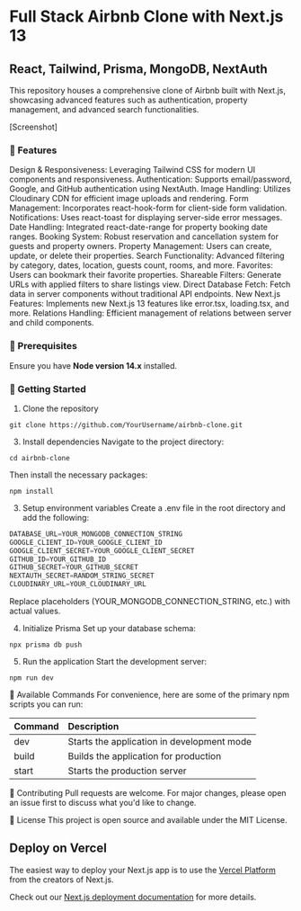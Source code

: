 # Full Stack Airbnb Clone with Next.js 13
## React, Tailwind, Prisma, MongoDB, NextAuth

This repository houses a comprehensive clone of Airbnb built with Next.js, showcasing advanced features such as authentication, property management, and advanced search functionalities.

[Screenshot]


### 🌟 Features
Design & Responsiveness: Leveraging Tailwind CSS for modern UI components and responsiveness.
Authentication: Supports email/password, Google, and GitHub authentication using NextAuth.
Image Handling: Utilizes Cloudinary CDN for efficient image uploads and rendering.
Form Management: Incorporates react-hook-form for client-side form validation.
Notifications: Uses react-toast for displaying server-side error messages.
Date Handling: Integrated react-date-range for property booking date ranges.
Booking System: Robust reservation and cancellation system for guests and property owners.
Property Management: Users can create, update, or delete their properties.
Search Functionality: Advanced filtering by category, dates, location, guests count, rooms, and more.
Favorites: Users can bookmark their favorite properties.
Shareable Filters: Generate URLs with applied filters to share listings view.
Direct Database Fetch: Fetch data in server components without traditional API endpoints.
New Next.js Features: Implements new Next.js 13 features like error.tsx, loading.tsx, and more.
Relations Handling: Efficient management of relations between server and child components.

### 🔧 Prerequisites
Ensure you have **Node version 14.x** installed.

### 🚀 Getting Started
1. Clone the repository
```shell
git clone https://github.com/YourUsername/airbnb-clone.git
```
3. Install dependencies
Navigate to the project directory:
```shell
cd airbnb-clone
```
Then install the necessary packages:
```shell
npm install
```
3. Setup environment variables
Create a .env file in the root directory and add the following:

```js
DATABASE_URL=YOUR_MONGODB_CONNECTION_STRING
GOOGLE_CLIENT_ID=YOUR_GOOGLE_CLIENT_ID
GOOGLE_CLIENT_SECRET=YOUR_GOOGLE_CLIENT_SECRET
GITHUB_ID=YOUR_GITHUB_ID
GITHUB_SECRET=YOUR_GITHUB_SECRET
NEXTAUTH_SECRET=RANDOM_STRING_SECRET
CLOUDINARY_URL=YOUR_CLOUDINARY_URL
```
Replace placeholders (YOUR_MONGODB_CONNECTION_STRING, etc.) with actual values.

4. Initialize Prisma
Set up your database schema:
```shell
npx prisma db push
```
5. Run the application
Start the development server:
```shell
npm run dev
````
📜 Available Commands
For convenience, here are some of the primary npm scripts you can run:

|  Command	      |Description                                |
| :-------------- | :---------------------------------------- |
|  dev	          |Starts the application in development mode |
|  build          |Builds the application for production      |
|  start          |Starts the production server               |

🤝 Contributing
Pull requests are welcome. For major changes, please open an issue first to discuss what you'd like to change.

📖 License
This project is open source and available under the MIT License.




## Deploy on Vercel

The easiest way to deploy your Next.js app is to use the [Vercel Platform](https://vercel.com/new?utm_medium=default-template&filter=next.js&utm_source=create-next-app&utm_campaign=create-next-app-readme) from the creators of Next.js.

Check out our [Next.js deployment documentation](https://nextjs.org/docs/deployment) for more details.
